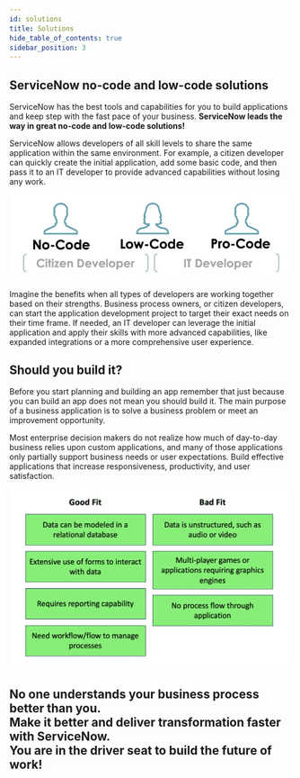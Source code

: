 ```yaml
---
id: solutions
title: Solutions
hide_table_of_contents: true
sidebar_position: 3
---
```


## ServiceNow no-code and low-code solutions

ServiceNow has the best tools and capabilities for you to build applications and keep step with the fast pace of your business. **ServiceNow leads the way in great no-code and low-code solutions!**

ServiceNow allows developers of all skill levels to share the same application within the same environment. For example, a citizen developer can quickly create the initial application, add some basic code, and then pass it to an IT developer to provide advanced capabilities without losing any work.

![](/img/lab-aemc/2023-09-06-16-27-07.png)

Imagine the benefits when all types of developers are working together based on their strengths. Business process owners, or citizen developers, can start the application development project to target their exact needs on their time frame. If needed, an IT developer can leverage the initial application and apply their skills with more advanced capabilities, like expanded integrations or a more comprehensive user experience.


## Should you build it?

Before you start planning and building an app remember that just because you can build an app does not mean you should build it. The main purpose of a business application is to solve a business problem or meet an improvement opportunity. 

Most enterprise decision makers do not realize how much of day-to-day business relies upon custom applications, and many of those applications only partially support business needs or user expectations. Build effective applications that increase responsiveness, productivity, and user satisfaction.

![](/img/lab-aemc/2023-09-06-16-54-18.png)



## No one understands your business process better than you.<br/>Make it better and deliver transformation faster with ServiceNow.<br/>You are in the driver seat to build the future of work!
